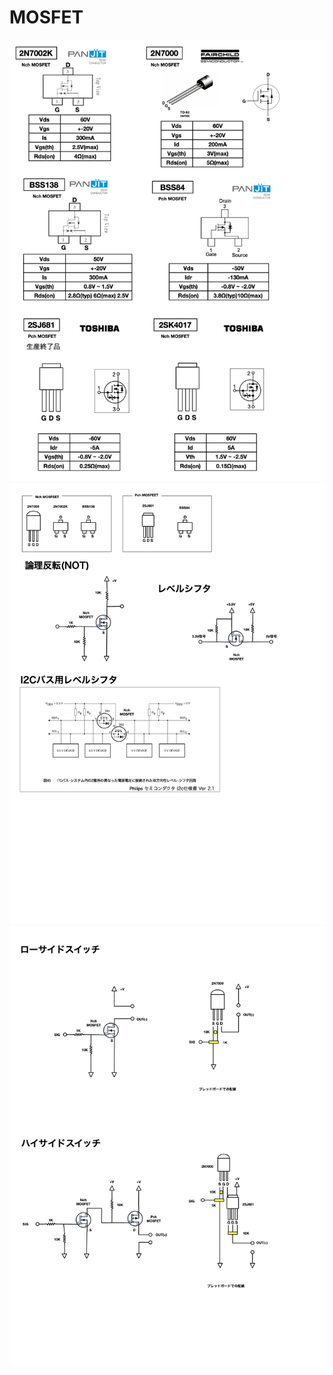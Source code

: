 # MOSFET

![MOSFET](./book/MOSFET.png)
![MOSFET-1](./book/MOSFET-1.png)
![MOSFET-2](./book/MOSFET-2.png)

